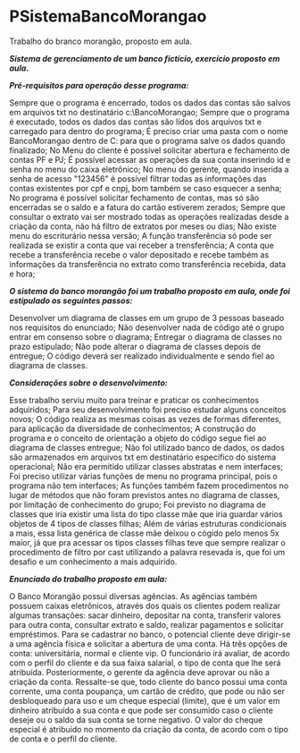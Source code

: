 # PSistemaBancoMorangao
Trabalho do branco morangão, proposto em aula.

 <b><i>Sistema de gerenciamento de um banco fictício, exercício proposto em aula.</i></b>





 <b><i> Pré-requisitos para operação desse programa: </i></b>



Sempre que o programa é encerrado, todos os dados das contas são salvos em arquivos txt no destinatário c:\BancoMorangao; 
Sempre que o programa é executado, todos os dados das contas são lidos dos arquivos txt e carregado para dentro do programa; 
É preciso criar uma pasta com o nome BancoMorangao dentro de C: para que o programa salve os dados quando finalizado; 
No Menu do cliente é possível solicitar abertura e fechamento de contas PF e PJ;
É possível acessar as operações da sua conta inserindo id e senha no menu do caixa eletrônico;
No menu do gerente, quando inserida a senha de acesso "123456" é possível filtrar todas as informações das contas existentes por cpf e cnpj, bom também se caso esquecer a senha;
No programa é possível solicitar fechamento de contas, mas só são encerradas se o saldo e a fatura do cartão estiverem zerados;
Sempre que consultar o extrato vai ser mostrado todas as operações realizadas desde a criação da conta, não há filtro de extratos por meses ou dias;
Não existe menu do escriturário nessa versão;
A função transferência só pode ser realizada se existir a conta que vai receber a trensferência;
A conta que recebe a transferência recebe o valor depositado e recebe também as informações da transferência no extrato como transferência recebida, data e hora;






 <b><i>O sistema do banco morangão foi um trabalho proposto em aula, onde foi estipulado os seguintes passos:</i></b>



Desenvolver um diagrama de classes em um grupo de 3 pessoas baseado nos requisitos do enunciado;
Não desenvolver nada de código até o grupo entrar em consenso sobre o diagrama;
Entregar o diagrama de classes no prazo estipulado;
Não pode alterar o diagrama de classes depois de entregue;
O código deverá ser realizado individualmente e sendo fiel ao diagrama de classes.



 <b><i>Considerações sobre o desenvolvimento:</i></b>



Esse trabalho serviu muito para treinar e praticar os conhecimentos adquiridos;
Para seu desenvolvimento foi preciso estudar alguns conceitos novos;
O código realiza as mesmas coisas as vezes de formas diferentes, para aplicação da diversidade de conhecimentos;
A construção do programa e o conceito de orientação a objeto do código segue fiel ao diagrama de classes entregue;
Não foi utilizado banco de dados, os dados são armazenados em arquivos txt em destinatário específico do sistema operacional;
Não era permitido utilizar classes abstratas e nem interfaces;
Foi preciso utilizar várias funções de menu no programa principal, pois o programa não tem interfaces;
As funções também fazem procedimentos no lugar de métodos que não foram previstos antes no diagrama de classes, por limitação de conhecimento do grupo;
Foi previsto no diagrama de classes que iria existir uma lista do tipo classe mãe que iria guardar vários objetos de 4 tipos de classes filhas;
Além de várias estruturas condicionais a mais, essa lista genérica de classe mãe deixou o cógido pelo menos 5x maior, já que pra acessar os tipos classes filhas teve que sempre realizar o procedimento de filtro por cast utilizando a palavra resevada is, que foi um desafio e um conhecimento a mais adquirido.





 <b><i>Enunciado do trabalho proposto em aula:</i></b>



O Banco Morangão possui diversas agências. As agências também possuem caixas eletrônicos, através dos quais os clientes podem realizar algumas transações: sacar dinheiro, depositar na conta, transferir valores para outra conta, consultar extrato e saldo, realizar pagamentos e solicitar empréstimos. Para se cadastrar no banco, o potencial cliente deve dirigir-se a uma agência física e solicitar a abertura de uma conta. Há três opções de conta: universitária, normal e cliente vip. O funcionário irá avaliar, de acordo com o perfil do cliente e da sua faixa salarial, o tipo de conta que lhe será atribuída. Posteriormente, o gerente da agência deve aprovar ou não a criação da conta. Ressalte-se que, todo cliente do banco possui uma conta corrente, uma conta poupança, um cartão de crédito, que pode ou não ser desbloqueado para uso e um cheque especial (limite), que é um valor em dinheiro atribuído a sua conta e que pode ser consumido caso o cliente deseje ou o saldo da sua conta se torne negativo. O valor do cheque especial é atribuído no momento da criação da conta, de acordo com o tipo de conta e o perfil do cliente.
